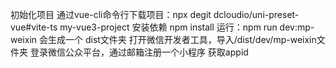 <!--
 * @Date: 2023-01-06 13:06:55
 * @LastEditors: zhangshuangli
 * @LastEditTime: 2023-01-06 14:54:31
 * @Description: 这是****文件
-->
初始化项目
    通过vue-cli命令行下载项目：npx degit dcloudio/uni-preset-vue#vite-ts my-vue3-project
    安装依赖 npm install
    运行：npm run dev:mp-weixin 会生成一个 dist文件夹
    打开微信开发者工具，导入/dist/dev/mp-weixin文件夹
登录微信公众平台，通过邮箱注册一个小程序 获取appid